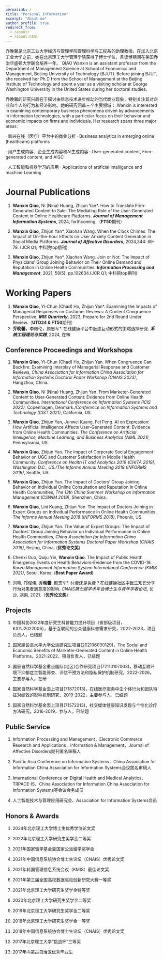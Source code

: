 ```yaml
---
permalink: /
title: "Personal Information"
excerpt: "About me"
author_profile: true
redirect_from: 
  - /about/
  - /about.html
---
```

乔晚馨是北京工业大学经济与管理学院管理科学与工程系的助理教授。在加入北京工业大学之前，她在北京理工大学管理学院获得了博士学位，且读博期间在美国乔治华盛顿大学联合培养一年。
QIAO Wanxin is an assistant professor from the Department of Management Science at School of Economics and Management, Beijing University of Technology (BJUT). Before joining BJUT, she received her Ph.D from the School of Management at the Beijing Institute of Technology and spent a year as a visiting scholar at George Washington University in the United States during her doctoral studies.

乔晚馨的研究兴趣在于探讨由信息技术进步推动的当代商业现象，特别关注其对企业和个人的行为和经济影响。她的研究涵盖三个主要领域：
Wanxin is interested in examining contemporary business phenomena driven by advancements in information technologies, with a particular focus on their behavior and economic impacts on firms and individuals. Her research spans three major areas:
 
 · 新兴在线（医疗）平台中的商业分析
 · Business analytics in emerging online (healthcare) platforms

 · 用户生成内容、企业生成内容和AI生成内容
 · User-generated content, Firm-generated content, and AIGC
 
 · 人工智能和机器学习的应用
 · Applications of artificial intelligence and machine Learning

Journal Publications
======
1. **Wanxin Qiao**, Ni (Nina) Huang, Zhijun Yan*. How to Translate Frim-Generated Content to Sale: The Mediating Role of the User-Generated Content in Online Healthcare Platforms. _**Journal of Management Information Systems**_, 2024, forthcoming.（**FT50**期刊）

2. **Wanxin Qiao**, Zhijun Yan*, Xiaohan Wang. When the Clock Chimes: The Impact of On-the-hour Effects on User Anxiety Content Generation in Social Media Platforms. _**Journal of Affective Disorders**_, 2024,344: 69-78. (JCR Q1; 中科院top期刊)

3. **Wanxin Qiao**, Zhijun Yan*, Xiaohan Wang. Join or Not: The Impact of Physicians’ Group Joining Behavior on Their Online Demand and Reputation in Online Health Communities. _**Information Processing and Management**_, 2021, 58(5), pp.102634.(JCR Q1; 中科院top期刊)

Working Papers
======
1. **Wanxin Qiao**, Yi-Chun (Chad) Ho, Zhijun Yan*. Examining the Impacts of Managerial Responses on Customer Reviews: A Content Congruence Perspective. **_MIS Quarterly_**, 2023, Prepare for 2nd Round Under Review.（**UTD24 & FT50**期刊）
2. **乔晚馨**，李佩伦，颜志军*. 在线健康平台中医患互动形式的策略选择研究. _**系统工程理论与实践**_, 2024, 在审.

Conference Proceedings and Workshops
------
1. **Wanxin Qiao**, Yi-Chun (Chad) Ho, Zhijun Yan. When Congruence Can Backfire: Examining Interplay of Managerial Response and Customer Reviews, _China Association for Information China Association for Information Systems Doctoral Paper Workshop (CNAIS 2023)_, Hangzhou, China.

2. **Wanxin Qiao**, Ni (Nina) Huang, Zhijun Yan. From Marketer-Generated Content to User-Generated Content: Evidence from Online Health Communities. _International Conference on Information Systems (ICIS 2022),_ Copenhagen, Denmark._/Conference on Information Systems and Technology (CIST 2021)_, California, US.

3. **Wanxin Qiao**, Zhijun Yan, Junwei Kuang, Fei Peng. AI on Expression: How Artificial Intelligence Affects User-Generated Content: Evidence from Online Health Communities. _The Conference on Artificial Intelligence, Machine Learning, and Business Analytics (AIML 2021)_, Pennsylvania, US.

4. **Wanxin Qiao**, Zhijun Yan. The Impact of Corporate Social Engagement Behavior on UGC and Customer Satisfaction in Mobile Health Community. _Conference on Health IT and Analytics 2019 (CHITA 2019), Washington D.C., US./The Informs Annual Meeting 2019 (INFORMS 2019)_, Seattle, US.

5. **Wanxin Qiao**, Zhijun Yan. The Impact of Doctors’ Group Joining Behavior on Individual Online Consultation and Reputation in Online Health Communities, _The 13th China Summer Workshop on Information Management (CSWIM 2019)_, Shenzhen, China.

6. **Wanxin Qiao**, Lini Kuang, Zhijun Yan. The Impact of Doctors Joining in Expert Groups on Individual Performance in Online Health Communities. _The Informs Annual Meeting 2018 (INFORMS 2018)_, Phoenix, US.

7. **Wanxin Qiao**, Zhijun Yan. The Value of Expert Groups: The Impact of Doctors’ Group Joining Behavior on Individual Performance in Online Health Communities, _China Association for Information China Association for Information Systems Doctoral Paper Workshop (CNAIS 2018)_, Beijing, China. (**优秀论文奖**)

8. Chenxi Guo, Quiju Yin, **Wanxin Qiao**. The Impact of Public Health Emergency Events on Health Behaviors-Evidence from the COVID-19. _Korea Management Information System International Conference (KMIS 2021)_, Seoul, Korea. (**Best Paper Award**)

9. 刘艳, 邝俊伟, **乔晚馨**, 颜志军*. 付费还是免费？在线健康社区中医生知识分享行为对患者满意度的影响. _CNAIS第七届学术年会博士生与青年学者论坛_, 长沙, 湖南, 2021.（**优秀论文奖**）

Projects
------
1. 中国科协2022年度研究生科普能力提升项目（省部级项目，KXYJ2022006），基于互联网的公众健康科普需求研究，2022-2023，项目负责人，已结题

2. 国家建设高水平大学公派研究生项目(202106030129)，The Social and Economic Benefits of Marketer-Generated Content in Online Health Platforms，2021-2022，项目负责人，已结题

3. 国家自然科学基金重点国际(地区)合作研究项目(72110107003)，移动互联环境下抑郁症主智能筛查、评估干预方法和隐私保护机制研究，2022-2026，主要参与人，在研

4. 国家自然科学基金面上项目(71872013)，在线医疗服务中生个体行为和团队特征对绩效的影响机制研究，2019-2022，主要参与人，已结题

5. 国家自然科学基金面上项目(71572013)，社交媒体健康知识发现与个性化诊疗方法研究，2016-2019，参与人，已结题

Public Service
------
1. Information Processing and Management，Electronic Commerce Research and Applications，Information & Management，Journal of Affective Disorders期刊匿名审稿人
   
2. Pacific Asia Conference on Information Systems，China Association for Information China Association for Information Systems会议匿名审稿人

3. International Conference on Digital Health and Medical Analytics、TRPACE-IS、China Association for Information China Association for Information Systems等会议会务成员

4. 人工智能技术与管理应用研究会、Association for Information Systems会员 

Honors & Awards
------
1. 2024年北京理工大学博士生优秀学位论文奖

2. 2022年北京理工大学研究生奖学金二等奖

3. 2021年国家留学基金委国家公派留学奖学金

4. 2021年中国信息系统协会博士生论坛（CNAIS）优秀论文奖

5. 2021年韩国管理信息系统会议（KMIS）最佳论文奖

6. 2021年第三届全国高校数据驱动创新研究大赛一等奖

7. 2021年北京理工大学研究生奖学金特等奖

8. 2020年北京理工大学研究生奖学金二等奖

9. 2019年北京理工大学研究生奖学金二等奖

10. 2018年北京理工大学研究生奖学金一等奖

11. 2018年中国信息系统协会博士生论坛（CNAIS）优秀论文奖

12. 2017年北京理工大学“挑战杯”三等奖

13. 2017年内蒙古自治区优秀毕业生

